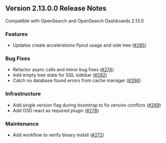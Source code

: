 ## Version 2.13.0.0 Release Notes

Compatible with OpenSearch and OpenSearch Dashboards 2.13.0

### Features

- Updates create accelerations flyout usage and side tree ([#285](https://github.com/opensearch-project/dashboards-query-workbench/pull/285))

### Bug Fixes

- Refactor async calls and minor bug fixes ([#274](https://github.com/opensearch-project/dashboards-query-workbench/pull/274))
- Add empty tree state for SQL sidebar ([#292](https://github.com/opensearch-project/dashboards-query-workbench/pull/292))
- Catch no database found errors from cache manager ([#296](https://github.com/opensearch-project/dashboards-query-workbench/pull/296))

### Infrastructure

- Add single version flag during bootstrap to fix version conflicts ([#269](https://github.com/opensearch-project/dashboards-query-workbench/pull/269))
- Add OSD react as required plugin ([#278](https://github.com/opensearch-project/dashboards-query-workbench/pull/278))

### Maintenance

- Add workflow to verify binary install ([#272](https://github.com/opensearch-project/dashboards-query-workbench/pull/272))
